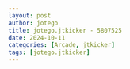 ```yaml
---
layout: post
author: jotego
title: jotego.jtkicker - 5807525
date: 2024-10-11
categories: [Arcade, jtkicker]
tags: [jotego.jtkicker]
---
```


